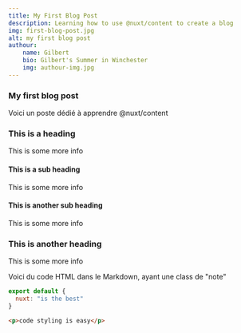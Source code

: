 ```yaml
---
title: My First Blog Post
description: Learning how to use @nuxt/content to create a blog
img: first-blog-post.jpg
alt: my first blog post
authour:
    name: Gilbert
    bio: Gilbert's Summer in Winchester
    img: authour-img.jpg
---
```


<!-- ============================================================== -->


### My first blog post
Voici un poste dédié à apprendre @nuxt/content

### This is a heading

This is some more info

#### This is a sub heading

This is some more info

#### This is another sub heading

This is some more info

### This is another heading

This is some more info

<!-- ============================================================== -->

<div class="p-4 m-4 text-white bg-blue-500 note">
    Voici du code HTML dans le Markdown, ayant une class de "note"
</div>

<!-- ============================================================== -->

<!-- les bloques de code ne marche PAS lorsque on les mets à la fin du fichier -->
<!-- but it works: PASS. come back and style later -->
```js [nuxt.config.js]
export default {
  nuxt: "is the best"
}
```

```html [my-first-blog-post.md]
<p>code styling is easy</p>
```

<InfoBoite>
    <template v-slot:info-boite>
        This is a vue component inside our markdown file using slots
    </template>
</InfoBoite>
